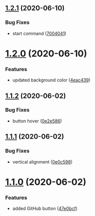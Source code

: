 ## [1.2.1](https://github.com/lewisjfoster/twitter-heart/compare/v1.2.0...v1.2.1) (2020-06-10)


### Bug Fixes

* start command ([7004041](https://github.com/lewisjfoster/twitter-heart/commit/700404158bed0198b42fe59b09cb475b4ddd0952))



# [1.2.0](https://github.com/lewisjfoster/twitter-heart/compare/v1.1.2...v1.2.0) (2020-06-10)


### Features

* updated background color ([4eac439](https://github.com/lewisjfoster/twitter-heart/commit/4eac4390453f96c4ca549db4677145205d7b42ef))



## [1.1.2](https://github.com/lewisjfoster/twitter-heart/compare/v1.1.1...v1.1.2) (2020-06-02)


### Bug Fixes

* button hover ([0e2e586](https://github.com/lewisjfoster/twitter-heart/commit/0e2e5868109da45d35dc7ae6f0aeae333949efb4))



## [1.1.1](https://github.com/lewisjfoster/twitter-heart/compare/v1.1.0...v1.1.1) (2020-06-02)


### Bug Fixes

* vertical alignment ([0e0c598](https://github.com/lewisjfoster/twitter-heart/commit/0e0c5985cf87ba22c2946fd987a8f891cb5c37c6))



# [1.1.0](https://github.com/lewisjfoster/twitter-heart/compare/v1.0.0...v1.1.0) (2020-06-02)


### Features

* added GitHub button ([47e0bcf](https://github.com/lewisjfoster/twitter-heart/commit/47e0bcf33a88f4a8b8f387cf5101442b4c0e02ae))



